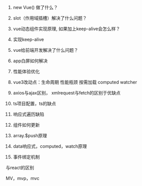 1. new Vue() 做了什么？
2. slot（作用域插槽）解决了什么问题？
3. vue动态组件实现原理, 如果加上keep-alive会怎么样？
4. 实现keep-alive
5. vue给前端开发解决了什么问题？
6. app白屏如何解决
7. 性能体验优化

8. vue3改动点：生命周期 性能瓶颈 按需加载 computed watcher

9. axios与ajax区别， xmlrequest与fetch的区别于优缺点

10. ts项目配置，ts的缺点

11. 响应式遍历缺陷

12. 组件如何更新

13. array.$push原理

14. data响应式，computed，watch原理

15. 事件绑定机制

与react的区别

MV，mvp，mvc


